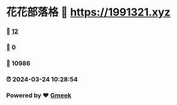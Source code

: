 # 花花部落格 :link: https://1991321.xyz 
### :page_facing_up: [12](https://1991321.xyz/tag.html) 
### :speech_balloon: 0 
### :hibiscus: 10986 
### :alarm_clock: 2024-03-24 10:28:54 
### Powered by :heart: [Gmeek](https://github.com/Meekdai/Gmeek)
